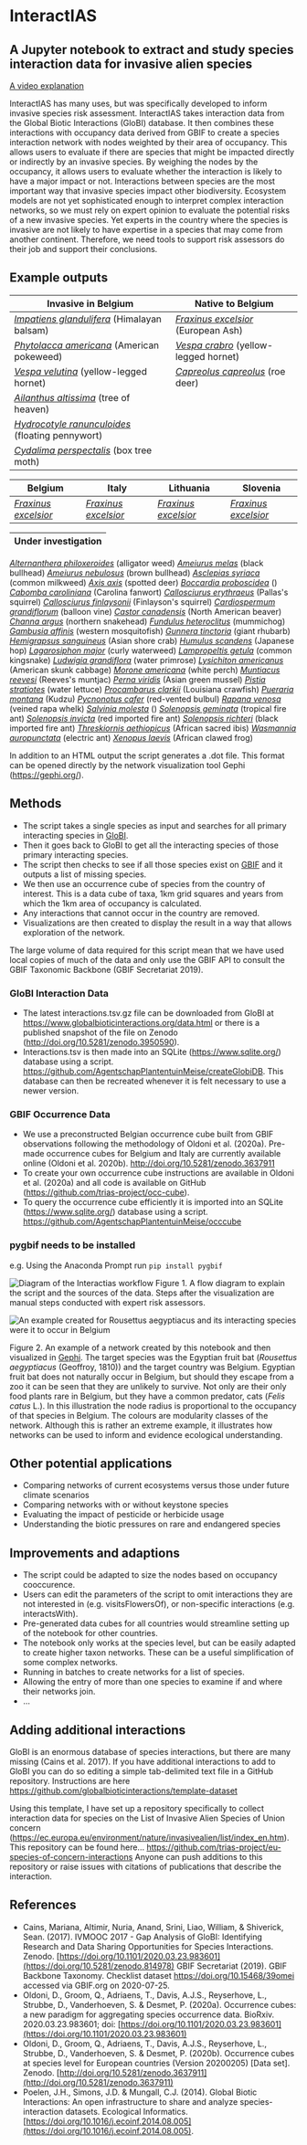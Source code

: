 # InteractIAS
## A Jupyter notebook to extract and study species interaction data for invasive alien species

[A video explanation](https://youtu.be/LXlilo2B19I)

InteractIAS has many uses, but was specifically developed to inform invasive species risk assessment. InteractIAS takes interaction data from the Global Biotic Interactions (GloBI) database. It then combines these interactions with occupancy data derived from GBIF to create a species interaction network with nodes weighted by their area of occupancy. This allows users to evaluate if there are species that might be impacted directly or indirectly by an invasive species. By weighing the nodes by the occupancy, it allows users to evaluate whether the interaction is likely to have a major impact or not.
Interactions between species are the most important way that invasive species impact other biodiversity. Ecosystem models are not yet sophisticated enough to interpret complex interaction networks, so we must rely on expert opinion to evaluate the potential risks of a new invasive species. Yet experts in the country where the species is invasive are not likely to have expertise in a species that may come from another continent. Therefore, we need tools to support risk assessors do their job and support their conclusions.

## Example outputs
Invasive in Belgium | Native to Belgium
------------ | -------------
*[Impatiens glandulifera](https://agentschapplantentuinmeise.github.io/interactias/docs/Impatiens%20glanduliferaBelgium.html)* (Himalayan balsam) | *[Fraxinus excelsior](https://agentschapplantentuinmeise.github.io/interactias/docs/Fraxinus%20excelsiorBelgium.html)* (European Ash)
*[Phytolacca americana](https://agentschapplantentuinmeise.github.io/interactias/docs/Phytolacca%20americanaBelgium.html)* (American pokeweed) | *[Vespa crabro](https://agentschapplantentuinmeise.github.io/interactias/docs/Vespa%20crabroBelgium.html)* (yellow-legged hornet) |
*[Vespa velutina](https://agentschapplantentuinmeise.github.io/interactias/docs/Vespa%20velutinaBelgium.html)* (yellow-legged hornet)  | *[Capreolus capreolus](https://agentschapplantentuinmeise.github.io/interactias/docs/Capreolus%20capreolusBelgium.html)* (roe deer)
*[Ailanthus altissima](https://agentschapplantentuinmeise.github.io/interactias/docs/Ailanthus%20altissimaBelgium.html)* (tree of heaven) |
*[Hydrocotyle ranunculoides](https://agentschapplantentuinmeise.github.io/interactias/docs/Hydrocotyle%20ranunculoidesBelgium.html)* (floating pennywort) |
*[Cydalima perspectalis](https://agentschapplantentuinmeise.github.io/interactias/docs/Cydalima%20perspectalisBelgium.html)* (box tree moth) |

Belgium | Italy | Lithuania | Slovenia
------------ | ------------- | ------------- | -------------
*[Fraxinus excelsior](https://agentschapplantentuinmeise.github.io/interactias/docs/Fraxinus%20excelsiorBelgium.html)* | *[Fraxinus excelsior](https://agentschapplantentuinmeise.github.io/interactias/docs/Fraxinus%20excelsiorItaly.html)* | *[Fraxinus excelsior](https://agentschapplantentuinmeise.github.io/interactias/docs/Fraxinus%20excelsiorLithuania.html)* | *[Fraxinus excelsior](https://agentschapplantentuinmeise.github.io/interactias/docs/Fraxinus%20excelsiorBelgium.html)*


| Under investigation |
| ------------- |
*[Alternanthera philoxeroides](https://agentschapplantentuinmeise.github.io/interactias/docs/Alternanthera%20philoxeroidesBelgium.html)* (alligator weed)
*[Ameiurus melas](https://agentschapplantentuinmeise.github.io/interactias/docs/Ameiurus%20melasBelgium.html)* (black bullhead)
*[Ameiurus nebulosus](https://agentschapplantentuinmeise.github.io/interactias/docs/Ameiurus%20nebulosusBelgium.html)* (brown bullhead)
*[Asclepias syriaca](https://agentschapplantentuinmeise.github.io/interactias/docs/Asclepias%20syriacaBelgium.html)* (common milkweed)
*[Axis axis](https://agentschapplantentuinmeise.github.io/interactias/docs/Axis%20axisBelgium.html)* (spotted deer)
*[Boccardia proboscidea](https://agentschapplantentuinmeise.github.io/interactias/docs/Boccardia%20proboscideaBelgium.html)* ()
*[Cabomba caroliniana](https://agentschapplantentuinmeise.github.io/interactias/docs/Cabomba%20carolinianaBelgium.html)* (Carolina fanwort)
*[Callosciurus erythraeus](https://agentschapplantentuinmeise.github.io/interactias/docs/Callosciurus%20erythraeusBelgium.html)* (Pallas's squirrel)
*[Callosciurus finlaysonii](https://agentschapplantentuinmeise.github.io/interactias/docs/Callosciurus%20finlaysoniiBelgium.html)* (Finlayson's squirrel)
*[Cardiospermum grandiflorum](https://agentschapplantentuinmeise.github.io/interactias/docs/Cardiospermum%20grandiflorumBelgium.html)* (balloon vine)
*[Castor canadensis](https://agentschapplantentuinmeise.github.io/interactias/docs/Castor%20canadensisBelgium.html)* (North American beaver)
*[Channa argus](https://agentschapplantentuinmeise.github.io/interactias/docs/Channa%20argusBelgium.html)* (northern snakehead)
*[Fundulus heteroclitus](https://agentschapplantentuinmeise.github.io/interactias/docs/Fundulus%20heteroclitusBelgium.html)* (mummichog)
*[Gambusia affinis](https://agentschapplantentuinmeise.github.io/interactias/docs/Gambusia%20affinisBelgium.html)* (western mosquitofish)
*[Gunnera tinctoria](https://agentschapplantentuinmeise.github.io/interactias/docs/Gunnera%20tinctoriaBelgium.html)* (giant rhubarb)
*[Hemigrapsus sanguineus](https://agentschapplantentuinmeise.github.io/interactias/docs/Hemigrapsus%20sanguineusBelgium.html)* (Asian shore crab)
*[Humulus scandens](https://agentschapplantentuinmeise.github.io/interactias/docs/Humulus%20scandensBelgium.html)* (Japanese hop)
*[Lagarosiphon major](https://agentschapplantentuinmeise.github.io/interactias/docs/Lagarosiphon%20majorBelgium.html)* (curly waterweed)
*[Lampropeltis getula](https://agentschapplantentuinmeise.github.io/interactias/docs/Lampropeltis%20getulaBelgium.html)* (common kingsnake)
*[Ludwigia grandiflora](https://agentschapplantentuinmeise.github.io/interactias/docs/Ludwigia%20grandifloraBelgium.html)* (water primrose)
*[Lysichiton americanus](https://agentschapplantentuinmeise.github.io/interactias/docs/Lysichiton%20americanusBelgium.html)* (American skunk cabbage)
*[Morone americana](https://agentschapplantentuinmeise.github.io/interactias/docs/Morone%20americanaBelgium.html)* (white perch)
*[Muntiacus reevesi](https://agentschapplantentuinmeise.github.io/interactias/docs/Muntiacus%20reevesiBelgium.html)* (Reeves's muntjac)
*[Perna viridis](https://agentschapplantentuinmeise.github.io/interactias/docs/Perna%20viridisBelgium.html)* (Asian green mussel)
*[Pistia stratiotes](https://agentschapplantentuinmeise.github.io/interactias/docs/Pistia%20stratiotesBelgium.html)* (water lettuce)
*[Procambarus clarkii](https://agentschapplantentuinmeise.github.io/interactias/docs/Procambarus%20clarkiiBelgium.html)* (Louisiana crawfish)
*[Pueraria montana](https://agentschapplantentuinmeise.github.io/interactias/docs/Pueraria%20montanaBelgium.html)* (Kudzu)
*[Pycnonotus cafer](https://agentschapplantentuinmeise.github.io/interactias/docs/Pycnonotus%20caferBelgium.html)* (red-vented bulbul)
*[Rapana venosa](https://agentschapplantentuinmeise.github.io/interactias/docs/Rapana%20venosaBelgium.html)* (veined rapa whelk)
*[Salvinia molesta](https://agentschapplantentuinmeise.github.io/interactias/docs/Salvinia%20molestaBelgium.html)* ()
*[Solenopsis geminata](https://agentschapplantentuinmeise.github.io/interactias/docs/Solenopsis%20geminataBelgium.html)* (tropical fire ant)
*[Solenopsis invicta](https://agentschapplantentuinmeise.github.io/interactias/docs/Solenopsis%20invictaBelgium.html)* (red imported fire ant)
*[Solenopsis richteri](https://agentschapplantentuinmeise.github.io/interactias/docs/Solenopsis%20richteriBelgium.html)* (black imported fire ant)
*[Threskiornis aethiopicus](https://agentschapplantentuinmeise.github.io/interactias/docs/Threskiornis%20aethiopicusBelgium.html)* (African sacred ibis)
*[Wasmannia auropunctata](https://agentschapplantentuinmeise.github.io/interactias/docs/Wasmannia%20auropunctataBelgium.html)* (electric ant) 
*[Xenopus laevis](https://agentschapplantentuinmeise.github.io/interactias/docs/Xenopus%20laevisBelgium.html)* (African clawed frog)


In addition to an HTML output the script generates a .dot file. This format can be opened directly by the network visualization tool Gephi (https://gephi.org/).

## Methods
* The script takes a single species as input and searches for all primary interacting species in [GloBI](https://www.globalbioticinteractions.org/).
* Then it goes back to GloBI to get all the interacting species of those primary interacting species.
* The script then checks to see if all those species exist on [GBIF](https://www.gbif.org/) and it outputs a list of missing species.
* We then use an occurrence cube of species from the country of interest. This is a data cube of taxa, 1km grid squares and years from which the 1km area of occupancy is calculated.
* Any interactions that cannot occur in the country are removed.
* Visualizations are then created to display the result in a way that allows exploration of the network.

The large volume of data required for this script mean that we have used local copies of much of the data and only use the GBIF API to consult the GBIF Taxonomic Backbone (GBIF Secretariat 2019).

### GloBI Interaction Data
* The latest interactions.tsv.gz file can be downloaded from GloBI at https://www.globalbioticinteractions.org/data.html or there is a published snapshot of the file on Zenodo (http://doi.org/10.5281/zenodo.3950590).
* Interactions.tsv is then made into an SQLite (https://www.sqlite.org/) database using a script. https://github.com/AgentschapPlantentuinMeise/createGlobiDB. This database can then be recreated whenever it is felt necessary to use a newer version.

### GBIF Occurrence Data
* We use a preconstructed Belgian occurrence cube built from GBIF observations following the methodology of Oldoni et al. (2020a). Pre-made occurrence cubes for Belgium and Italy are currently available online (Oldoni et al. 2020b). http://doi.org/10.5281/zenodo.3637911
* To create your own occurrence cube instructions are available in Oldoni et al. (2020a) and all code is available on GitHub (https://github.com/trias-project/occ-cube).
* To query the occurrence cube efficiently it is imported into an SQLite (https://www.sqlite.org/) database using a script. https://github.com/AgentschapPlantentuinMeise/occcube

### pygbif needs to be installed

e.g. Using the Anaconda Prompt run `pip install pygbif`

![Diagram of the Interactias workflow](./images/interactias.png)
Figure 1. A flow diagram to explain the script and the sources of the data. Steps after the visualization are manual steps conducted with expert risk assessors.

![An example created for *Rousettus aegyptiacus* and its interacting species were it to occur in Belgium](./images/Rousettusaegyptiacus.png)

Figure 2. An example of a network created by this notebook and then visualized in [Gephi](https://gephi.org/). The target species was the Egyptian fruit bat (*Rousettus aegyptiacus* (Geoffroy, 1810)) and the target country was Belgium. Egyptian fruit bat does not naturally occur in Belgium, but should they escape from a zoo it can be seen that they are unlikely to survive. Not only are their only food plants rare in Belgium, but they have a common predator, cats (*Felis catus* L.). In this illustration the node radius is proportional to the occupancy of that species in Belgium. The colours are modularity classes of the network. Although this is rather an extreme example, it illustrates how networks can be used to inform and evidence ecological understanding.

## Other potential applications
* Comparing networks of current ecosystems versus those under future climate scenarios
* Comparing networks with or without keystone species
* Evaluating the impact of pesticide or herbicide usage
* Understanding the biotic pressures on rare and endangered species

## Improvements and adaptions
* The script could be adapted to size the nodes based on occupancy cooccurence.
* Users can edit the parameters of the script to omit interactions they are not interested in (e.g. visitsFlowersOf), or non-specific interactions (e.g. interactsWith).
* Pre-generated data cubes for all countries would streamline setting up of the notebook for other countries.
* The notebook only works at the species level, but can be easily adapted to create higher taxon networks. These can be a useful simplification of some complex networks.
* Running in batches to create networks for a list of species.
* Allowing the entry of more than one species to examine if and where their networks join.
* ...

## Adding additional interactions
GloBI is an enormous database of species interactions, but there are many missing (Cains et al. 2017). If you have additional interactions to add to GloBI you can do so editing a simple tab-delimited text file in a GitHub repository. Instructions are here https://github.com/globalbioticinteractions/template-dataset

Using this template, I have set up a repository specifically to collect interaction data for species on the List of Invasive Alien Species of Union concern (https://ec.europa.eu/environment/nature/invasivealien/list/index_en.htm).
This repository can be found here... https://github.com/trias-project/eu-species-of-concern-interactions
Anyone can push additions to this repository or raise issues with citations of publications that describe the interaction.


## References
* Cains, Mariana, Altimir, Nuria, Anand, Srini, Liao, William, & Shiverick, Sean. (2017). IVMOOC 2017 - Gap Analysis of GloBI: Identifying Research and Data Sharing Opportunities for Species Interactions. Zenodo. [https://doi.org/10.1101/2020.03.23.983601](https://doi.org/10.5281/zenodo.814978)
GBIF Secretariat (2019). GBIF Backbone Taxonomy. Checklist dataset https://doi.org/10.15468/39omei accessed via GBIF.org on 2020-07-25.
* Oldoni, D., Groom, Q., Adriaens, T., Davis, A.J.S., Reyserhove, L., Strubbe, D., Vanderhoeven, S. & Desmet, P. (2020a). Occurrence cubes: a new paradigm for aggregating species occurrence data. BioRxiv. 2020.03.23.983601; doi: [https://doi.org/10.1101/2020.03.23.983601](https://doi.org/10.1101/2020.03.23.983601)
* Oldoni, D., Groom, Q., Adriaens, T., Davis, A.J.S., Reyserhove, L., Strubbe, D., Vanderhoeven, S. & Desmet, P. (2020b). Occurrence cubes at species level for European countries (Version 20200205) [Data set]. Zenodo. [http://doi.org/10.5281/zenodo.3637911](http://doi.org/10.5281/zenodo.3637911)
* Poelen, J.H., Simons, J.D. & Mungall, C.J. (2014). Global Biotic Interactions: An open infrastructure to share and analyze species-interaction datasets. Ecological Informatics. [https://doi.org/10.1016/j.ecoinf.2014.08.005](https://doi.org/10.1016/j.ecoinf.2014.08.005).

